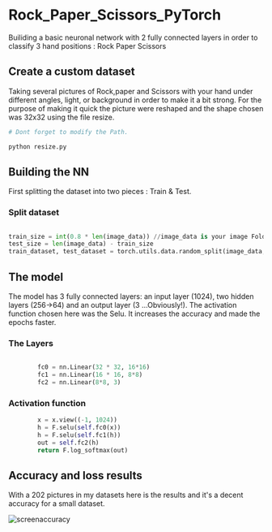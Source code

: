 # Rock_Paper_Scissors_PyTorch
Builiding a basic neuronal network with 2 fully connected layers in order to classify 3 hand positions : Rock Paper Scissors
## Create a custom dataset
Taking several pictures of Rock,paper and Scissors with your hand under different angles, light, or background in order to make it a bit strong.
For the purpose of making it quick the picture were reshaped and the shape chosen was 32x32 using the file resize.
```bash
# Dont forget to modify the Path.

python resize.py

```
## Building the NN
First splitting the dataset into two pieces : Train & Test.
### Split dataset

```python

train_size = int(0.8 * len(image_data)) //image_data is your image Folder
test_size = len(image_data) - train_size
train_dataset, test_dataset = torch.utils.data.random_split(image_data, [train_size, test_size])

```
## The model
The model has 3 fully connected layers: an input layer (1024), two hidden layers (256->64) and an output layer (3 ...Obviously!).
The activation function chosen here was the Selu. It increases the accuracy and made the epochs faster.
### The Layers
```python

        fc0 = nn.Linear(32 * 32, 16*16)
        fc1 = nn.Linear(16 * 16, 8*8)
        fc2 = nn.Linear(8*8, 3)
```
### Activation function
```python
        x = x.view((-1, 1024))
        h = F.selu(self.fc0(x))
        h = F.selu(self.fc1(h))
        out = self.fc2(h)
        return F.log_softmax(out) 
  ```

## Accuracy and loss results
With a 202 pictures in my datasets here is the results and it's a decent accuracy for a small dataset. 

![screenaccuracy](https://user-images.githubusercontent.com/45148200/49187963-6c5dc380-f369-11e8-8522-34c4e09b7c17.PNG)

